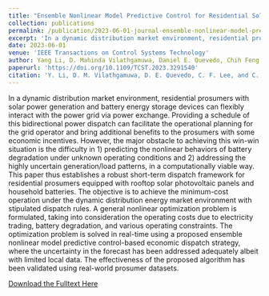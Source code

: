```yaml
---
title: "Ensemble Nonlinear Model Predictive Control for Residential Solar Battery Energy Management"
collection: publications
permalink: /publication/2023-06-01-journal-ensemble-nonlinear-model-predictive-control-for-residential-solar-battery-energy-management
excerpt: 'In a dynamic distribution market environment, residential prosumers with solar power generation and battery energy storage devices can flexibly interact with the power grid via power exchange. Providing a schedule of this bidirectional power dispatch can facilitate the operational planning for the grid operator and bring additional benefits to the prosumers with some economic incentives. However, the major obstacle to achieving this win-win situation is the difficulty in 1) predicting the nonlinear behaviors of battery degradation under unknown operating conditions and 2) addressing the highly uncertain generation/load patterns, in a computationally viable way. This paper thus establishes a robust short-term dispatch framework for residential prosumers equipped with rooftop solar photovoltaic panels and household batteries. The objective is to achieve the minimum-cost operation under the dynamic distribution energy market environment with stipulated dispatch rules. A general nonlinear optimization problem is formulated, taking into consideration the operating costs due to electricity trading, battery degradation, and various operating constraints. The optimization problem is solved in real-time using a proposed ensemble nonlinear model predictive control-based economic dispatch strategy, where the uncertainty in the forecast has been addressed adequately albeit with limited local data. The effectiveness of the proposed algorithm has been validated using real-world prosumer datasets.'
date: 2023-06-01
venue: 'IEEE Transactions on Control Systems Technology'
author: Yang Li, D. Mahinda Vilathgamuwa, Daniel E. Quevedo, Chih Feng Lee, Changfu Zou
paperurl: 'https://doi.org/10.1109/TCST.2023.3291540'
citation: 'Y. Li, D. M. Vilathgamuwa, D. E. Quevedo, C. F. Lee, and C. Zou, &quot;Ensemble nonlinear model predictive control for residential solar battery energy management,&quot; in <i>IEEE Trans. Control Syst. Technol.</i>, vol. 31, no. 5, pp 2188--2200, Sep. 2023.'
---
```


In a dynamic distribution market environment, residential prosumers with solar power generation and battery energy storage devices can flexibly interact with the power grid via power exchange. Providing a schedule of this bidirectional power dispatch can facilitate the operational planning for the grid operator and bring additional benefits to the prosumers with some economic incentives. However, the major obstacle to achieving this win-win situation is the difficulty in 1) predicting the nonlinear behaviors of battery degradation under unknown operating conditions and 2) addressing the highly uncertain generation/load patterns, in a computationally viable way. This paper thus establishes a robust short-term dispatch framework for residential prosumers equipped with rooftop solar photovoltaic panels and household batteries. The objective is to achieve the minimum-cost operation under the dynamic distribution energy market environment with stipulated dispatch rules. A general nonlinear optimization problem is formulated, taking into consideration the operating costs due to electricity trading, battery degradation, and various operating constraints. The optimization problem is solved in real-time using a proposed ensemble nonlinear model predictive control-based economic dispatch strategy, where the uncertainty in the forecast has been addressed adequately albeit with limited local data. The effectiveness of the proposed algorithm has been validated using real-world prosumer datasets.

[Download the Fulltext Here](https://research.chalmers.se/publication/536628/file/536628_Fulltext.pdf)

